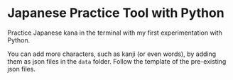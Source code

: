 # Japanese Practice Tool with Python
Practice Japanese kana in the terminal with my first experimentation with Python.

You can add more characters, such as kanji (or even words), by adding them as json files in the `data` folder. Follow the template of the pre-existing json files.

